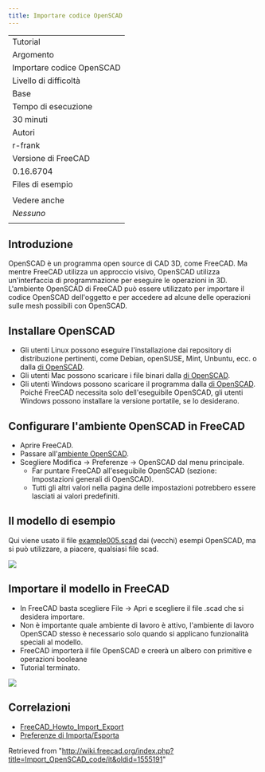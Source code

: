 ```yaml
---
title: Importare codice OpenSCAD
---
```

|  |
| --- |
| Tutorial |
| Argomento |
| Importare codice OpenSCAD |
| Livello di difficoltà |
| Base |
| Tempo di esecuzione |
| 30 minuti |
| Autori |
| r-frank |
| Versione di FreeCAD |
| 0.16.6704 |
| Files di esempio |
|  |
| Vedere anche |
| *Nessuno* |
|  |

## Introduzione

OpenSCAD è un programma open source di CAD 3D, come FreeCAD.
Ma mentre FreeCAD utilizza un approccio visivo, OpenSCAD utilizza un'interfaccia di programmazione per eseguire le operazioni in 3D.
L'ambiente OpenSCAD di FreeCAD può essere utilizzato per importare il codice OpenSCAD dell'oggetto e per accedere ad alcune delle operazioni sulle mesh possibili con OpenSCAD.

## Installare OpenSCAD

* Gli utenti Linux possono eseguire l'installazione dai repository di distribuzione pertinenti, come Debian, openSUSE, Mint, Unbuntu, ecc. o dalla [di OpenSCAD](http://www.openscad.org/homepage).
* Gli utenti Mac possono scaricare i file binari dalla [di OpenSCAD](http://www.openscad.org/homepage).
* Gli utenti Windows possono scaricare il programma dalla [di OpenSCAD](http://www.openscad.org/homepage). Poiché FreeCAD necessita solo dell'eseguibile OpenSCAD, gli utenti Windows possono installare la versione portatile, se lo desiderano.

## Configurare l'ambiente OpenSCAD in FreeCAD

* Aprire FreeCAD.
* Passare all'[ambiente OpenSCAD](/OpenSCAD_Workbench/it "OpenSCAD Workbench/it").
* Scegliere Modifica → Preferenze → OpenSCAD dal menu principale.
  + Far puntare FreeCAD all'eseguibile OpenSCAD (sezione: Impostazioni generali di OpenSCAD).
  + Tutti gli altri valori nella pagina delle impostazioni potrebbero essere lasciati ai valori predefiniti.

## Il modello di esempio

Qui viene usato il file [example005.scad](https://github.com/openscad/openscad/blob/master/examples/Old/example005.scad) dai (vecchi) esempi OpenSCAD, ma si può utilizzare, a piacere, qualsiasi file scad.

![](/images/TutorialOpenSCAD_SampleFile.jpg)

## Importare il modello in FreeCAD

* In FreeCAD basta scegliere  File →  Apri e scegliere il file .scad che si desidera importare.
* Non è importante quale ambiente di lavoro è attivo, l'ambiente di lavoro OpenSCAD stesso è necessario solo quando si applicano funzionalità speciali al modello.
* FreeCAD importerà il file OpenSCAD e creerà un albero con primitive e operazioni booleane
* Tutorial terminato.

![](/images/TutorialOpenSCAD_ImportFile.jpg)

## Correlazioni

* [FreeCAD\_Howto\_Import\_Export](/FreeCAD_Howto_Import_Export "FreeCAD Howto Import Export")
* [Preferenze di Importa/Esporta](/Import_Export_Preferences/it "Import Export Preferences/it")

Retrieved from "<http://wiki.freecad.org/index.php?title=Import_OpenSCAD_code/it&oldid=1555191>"